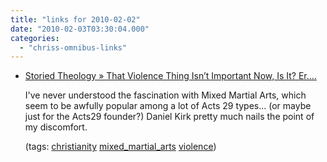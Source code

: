 ```yaml
---
title: "links for 2010-02-02"
date: "2010-02-03T03:30:04.000"
categories: 
  - "chriss-omnibus-links"
---
```


- [Storied Theology » That Violence Thing Isn’t Important Now, Is It? Er….](http://www.jrdkirk.com/?p=145)
    
    I've never understood the fascination with Mixed Martial Arts, which seem to be awfully popular among a lot of Acts 29 types... (or maybe just for the Acts29 founder?) Daniel Kirk pretty much nails the point of my discomfort.
    
    (tags: [christianity](http://delicious.com/hubbsc/christianity) [mixed\_martial\_arts](http://delicious.com/hubbsc/mixed_martial_arts) [violence](http://delicious.com/hubbsc/violence))
